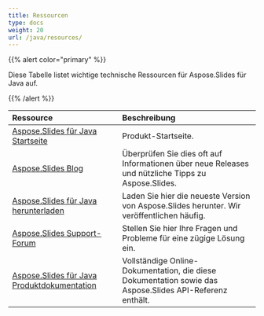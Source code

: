 ```yaml
---
title: Ressourcen
type: docs
weight: 20
url: /java/resources/
---
```


{{% alert color="primary" %}} 

Diese Tabelle listet wichtige technische Ressourcen für Aspose.Slides für Java auf. 

{{% /alert %}} 

|**Ressource**|**Beschreibung**|
| :- | :- |
|[Aspose.Slides für Java Startseite](https://products.aspose.com/slides/java/)|Produkt-Startseite.|
|[Aspose.Slides Blog](https://blog.aspose.com/category/slides/)|Überprüfen Sie dies oft auf Informationen über neue Releases und nützliche Tipps zu Aspose.Slides.|
|[Aspose.Slides für Java herunterladen](https://releases.aspose.com/java/repo/com/aspose/aspose-slides/)|Laden Sie hier die neueste Version von Aspose.Slides herunter. Wir veröffentlichen häufig.|
|[Aspose.Slides Support-Forum](https://forum.aspose.com/c/slides/11)|Stellen Sie hier Ihre Fragen und Probleme für eine zügige Lösung ein.|
|[Aspose.Slides für Java Produktdokumentation](/slides/java/)|Vollständige Online-Dokumentation, die diese Dokumentation sowie das Aspose.Slides API-Referenz enthält.|